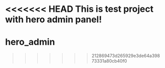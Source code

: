 <<<<<<< HEAD
This is test project with hero admin panel!
=======
# hero_admin
>>>>>>> 212869473d265929e3de64a39873331a80cb40f0
